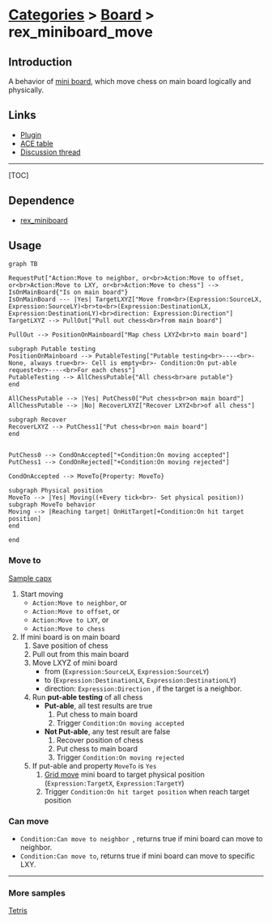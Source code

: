 # [Categories](categories.index.html) > [Board](board.index.html) > rex_miniboard_move

## Introduction

A behavior of [mini board](rex_miniboard.html), which move chess on main board logically and physically.

## Links

- [Plugin](https://dl.dropboxusercontent.com/u/5779181/C2Repo/Zip/behaviors/rex_miniboard_rotate.7z)
- [ACE table](https://rexrainbow.github.io/C2RexDoc/c2rexpluginsACE/behavior_rex_miniboard_rotate.html)
- [Discussion thread](https://www.scirra.com/forum/plugin-mini-board_t116865)


----

[TOC]

## Dependence

- [rex_miniboard](rex_miniboard.html)

## Usage

```mermaid
graph TB

RequestPut["Action:Move to neighbor, or<br>Action:Move to offset, or<br>Action:Move to LXY, or<br>Action:Move to chess"] --> IsOnMainBoard{"Is on main board"}
IsOnMainBoard --- |Yes| TargetLXYZ["Move from<br>(Expression:SourceLX, Expression:SourceLY)<br>to<br>(Expression:DestinationLX, Expression:DestinationLY)<br>direction: Expression:Direction"]
TargetLXYZ --> PullOut["Pull out chess<br>from main board"]

PullOut --> PositionOnMainboard["Map chess LXYZ<br>to main board"]

subgraph Putable testing
PositionOnMainboard --> PutableTesting["Putable testing<br>----<br>- None, always true<br>- Cell is empty<br>- Condition:On put-able request<br>----<br>For each chess"]
PutableTesting --> AllChessPutable{"All chess<br>are putable"}
end

AllChessPutable --> |Yes| PutChess0["Put chess<br>on main board"]
AllChessPutable --> |No| RecoverLXYZ["Recover LXYZ<br>of all chess"]

subgraph Recover
RecoverLXYZ --> PutChess1["Put chess<br>on main board"]
end


PutChess0 --> CondOnAccepted["+Condition:On moving accepted"]
PutChess1 --> CondOnRejected["+Condition:On moving rejected"]

CondOnAccepted --> MoveTo{Property: MoveTo}

subgraph Physical position
MoveTo --> |Yes| Moving((+Every tick<br>- Set physical position))
subgraph MoveTo behavior
Moving --> |Reaching target| OnHitTarget[+Condition:On hit target position]
end

end
```

### Move to

[Sample capx](https://onedrive.live.com/redir?resid=7497FD5EC94476E!998&authkey=!AErrbfT9kwIDR90&ithint=file%2ccapx)

1. Start moving
   - `Action:Move to neighbor`, or
   - `Action:Move to offset`, or 
   - `Action:Move to LXY`, or 
   - `Action:Move to chess`
2. If mini board is on main board
   1. Save position of chess
   2. Pull out from this main board
   3. Move LXYZ of mini board
      - from (`Expression:SourceLX`, `Expression:SourceLY`) 
      - to (`Expression:DestinationLX`, `Expression:DestinationLY`) 
      - direction: `Expression:Direction` , if the target is a neighbor. 
   4. Run **put-able testing** of all chess
      - **Put-able**, all test results are true
        1. Put chess to main board
        2. Trigger `Condition:On moving accepted`
      - **Not Put-able**, any test result are false
        1. Recover position of chess
        2. Put chess to main board
        3. Trigger `Condition:On moving rejected`
   5. If put-able and property `MoveTo` is `Yes`
      1. [Grid move](rex_grid_move.html) mini board to target physical position (`Expression:TargetX`, `Expression:TargetY`)
      2. Trigger `Condition:On hit target position` when reach target position

### Can move

- `Condition:Can move to neighbor `, returns true if mini board can move to neighbor.
- `Condition:Can move to`, returns true if mini board can move to specific LXY.

----

### More samples

[Tetris](https://onedrive.live.com/redir?resid=7497FD5EC94476E!1001&authkey=!AHIF5LinGc3mLCw&ithint=file%2ccapx)